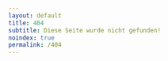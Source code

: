 ```yaml
---
layout: default
title: 404
subtitle: Diese Seite wurde nicht gefunden!
noindex: true
permalink: /404
---
```


